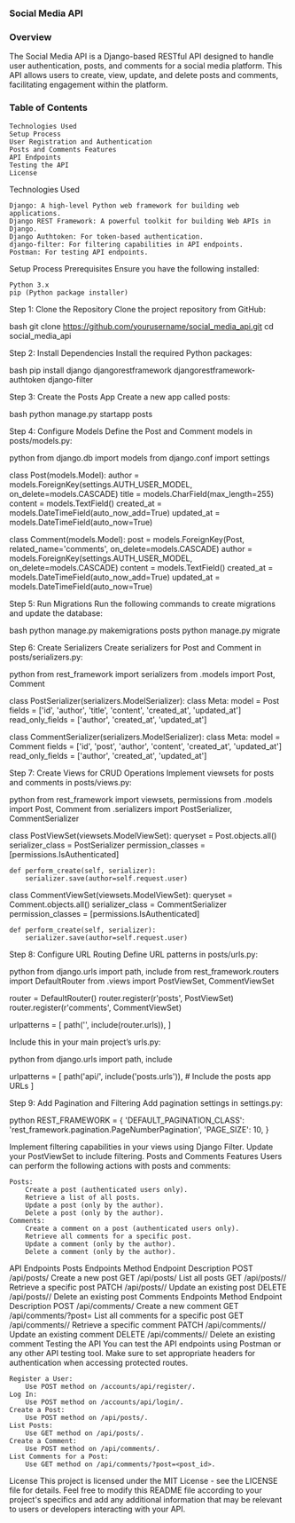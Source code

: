 ### Social Media API

### Overview
The Social Media API is a Django-based RESTful API designed to handle user authentication, posts, and comments for a social media platform. This API allows users to create, view, update, and delete posts and comments, facilitating engagement within the platform.

### Table of Contents

    Technologies Used
    Setup Process
    User Registration and Authentication
    Posts and Comments Features
    API Endpoints
    Testing the API
    License

Technologies Used

    Django: A high-level Python web framework for building web applications.
    Django REST Framework: A powerful toolkit for building Web APIs in Django.
    Django Authtoken: For token-based authentication.
    django-filter: For filtering capabilities in API endpoints.
    Postman: For testing API endpoints.

Setup Process
Prerequisites
Ensure you have the following installed:

    Python 3.x
    pip (Python package installer)

Step 1: Clone the Repository
Clone the project repository from GitHub:

bash
git clone https://github.com/yourusername/social_media_api.git
cd social_media_api

Step 2: Install Dependencies
Install the required Python packages:

bash
pip install django djangorestframework djangorestframework-authtoken django-filter

Step 3: Create the Posts App
Create a new app called posts:

bash
python manage.py startapp posts

Step 4: Configure Models
Define the Post and Comment models in posts/models.py:

python
from django.db import models
from django.conf import settings

class Post(models.Model):
    author = models.ForeignKey(settings.AUTH_USER_MODEL, on_delete=models.CASCADE)
    title = models.CharField(max_length=255)
    content = models.TextField()
    created_at = models.DateTimeField(auto_now_add=True)
    updated_at = models.DateTimeField(auto_now=True)

class Comment(models.Model):
    post = models.ForeignKey(Post, related_name='comments', on_delete=models.CASCADE)
    author = models.ForeignKey(settings.AUTH_USER_MODEL, on_delete=models.CASCADE)
    content = models.TextField()
    created_at = models.DateTimeField(auto_now_add=True)
    updated_at = models.DateTimeField(auto_now=True)

Step 5: Run Migrations
Run the following commands to create migrations and update the database:

bash
python manage.py makemigrations posts
python manage.py migrate

Step 6: Create Serializers
Create serializers for Post and Comment in posts/serializers.py:

python
from rest_framework import serializers
from .models import Post, Comment

class PostSerializer(serializers.ModelSerializer):
    class Meta:
        model = Post
        fields = ['id', 'author', 'title', 'content', 'created_at', 'updated_at']
        read_only_fields = ['author', 'created_at', 'updated_at']

class CommentSerializer(serializers.ModelSerializer):
    class Meta:
        model = Comment
        fields = ['id', 'post', 'author', 'content', 'created_at', 'updated_at']
        read_only_fields = ['author', 'created_at', 'updated_at']

Step 7: Create Views for CRUD Operations
Implement viewsets for posts and comments in posts/views.py:

python
from rest_framework import viewsets, permissions
from .models import Post, Comment
from .serializers import PostSerializer, CommentSerializer

class PostViewSet(viewsets.ModelViewSet):
    queryset = Post.objects.all()
    serializer_class = PostSerializer
    permission_classes = [permissions.IsAuthenticated]

    def perform_create(self, serializer):
        serializer.save(author=self.request.user)

class CommentViewSet(viewsets.ModelViewSet):
    queryset = Comment.objects.all()
    serializer_class = CommentSerializer
    permission_classes = [permissions.IsAuthenticated]

    def perform_create(self, serializer):
        serializer.save(author=self.request.user)

Step 8: Configure URL Routing
Define URL patterns in posts/urls.py:

python
from django.urls import path, include
from rest_framework.routers import DefaultRouter
from .views import PostViewSet, CommentViewSet

router = DefaultRouter()
router.register(r'posts', PostViewSet)
router.register(r'comments', CommentViewSet)

urlpatterns = [
    path('', include(router.urls)),
]

Include this in your main project’s urls.py:

python
from django.urls import path, include

urlpatterns = [
    path('api/', include('posts.urls')),  # Include the posts app URLs
]

Step 9: Add Pagination and Filtering
Add pagination settings in settings.py:

python
REST_FRAMEWORK = {
    'DEFAULT_PAGINATION_CLASS': 'rest_framework.pagination.PageNumberPagination',
    'PAGE_SIZE': 10,
}

Implement filtering capabilities in your views using Django Filter. Update your PostViewSet to include filtering.
Posts and Comments Features
Users can perform the following actions with posts and comments:

    Posts:
        Create a post (authenticated users only).
        Retrieve a list of all posts.
        Update a post (only by the author).
        Delete a post (only by the author).
    Comments:
        Create a comment on a post (authenticated users only).
        Retrieve all comments for a specific post.
        Update a comment (only by the author).
        Delete a comment (only by the author).

API Endpoints
Posts Endpoints
Method	Endpoint	Description
POST	/api/posts/	Create a new post
GET	/api/posts/	List all posts
GET	/api/posts/<id>/	Retrieve a specific post
PATCH	/api/posts/<id>/	Update an existing post
DELETE	/api/posts/<id>/	Delete an existing post
Comments Endpoints
Method	Endpoint	Description
POST	/api/comments/	Create a new comment
GET	/api/comments/?post=<id>	List all comments for a specific post
GET	/api/comments/<id>/	Retrieve a specific comment
PATCH	/api/comments/<id>/	Update an existing comment
DELETE	/api/comments/<id>/	Delete an existing comment
Testing the API
You can test the API endpoints using Postman or any other API testing tool. Make sure to set appropriate headers for authentication when accessing protected routes.

    Register a User:
        Use POST method on /accounts/api/register/.
    Log In:
        Use POST method on /accounts/api/login/.
    Create a Post:
        Use POST method on /api/posts/.
    List Posts:
        Use GET method on /api/posts/.
    Create a Comment:
        Use POST method on /api/comments/.
    List Comments for a Post:
        Use GET method on /api/comments/?post=<post_id>.

License
This project is licensed under the MIT License - see the LICENSE file for details. Feel free to modify this README file according to your project's specifics and add any additional information that may be relevant to users or developers interacting with your API.